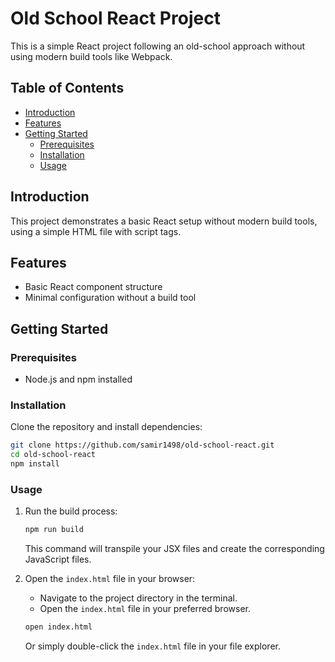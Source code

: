 # Old School React Project

This is a simple React project following an old-school approach without using modern build tools like Webpack.

## Table of Contents

- [Introduction](#introduction)
- [Features](#features)
- [Getting Started](#getting-started)
  - [Prerequisites](#prerequisites)
  - [Installation](#installation)
  - [Usage](#usage)

## Introduction

This project demonstrates a basic React setup without modern build tools, using a simple HTML file with script tags.

## Features

- Basic React component structure
- Minimal configuration without a build tool

## Getting Started

### Prerequisites

- Node.js and npm installed

### Installation

Clone the repository and install dependencies:

```bash
git clone https://github.com/samir1498/old-school-react.git
cd old-school-react
npm install
```

### Usage

1. Run the build process:

   ```bash
   npm run build
   ```

   This command will transpile your JSX files and create the corresponding JavaScript files.

2. Open the `index.html` file in your browser:

   - Navigate to the project directory in the terminal.
   - Open the `index.html` file in your preferred browser.

   ```bash
   open index.html
   ```

   Or simply double-click the `index.html` file in your file explorer.
